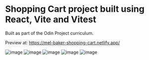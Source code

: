 # Shopping Cart project built using React, Vite and Vitest
Built as part of the Odin Project curriculum.

Preview at: https://mel-baker-shopping-cart.netlify.app/

![image](https://github.com/Melanie-J-Baker/shopping-cart/assets/104843873/400dd7f6-08b5-4999-b57e-36164d4a47f9)
![image](https://github.com/Melanie-J-Baker/shopping-cart/assets/104843873/822cfffa-083f-4512-a9f7-f598684325ce)
![image](https://github.com/Melanie-J-Baker/shopping-cart/assets/104843873/f6f07443-b54d-4baf-8af4-aaf4d99fbc49)
![image](https://github.com/Melanie-J-Baker/shopping-cart/assets/104843873/db657467-b709-4975-b421-26192ffe7e31)
![image](https://github.com/Melanie-J-Baker/shopping-cart/assets/104843873/84767ec8-6257-4431-8318-015c4efb57fa)

